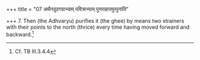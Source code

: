 +++
title = "07 अथैनदुदगग्राभ्याम् पवित्राभ्याम् पुनराहारमुत्पुनाति"

+++
7. Then (the Adhvaryu) purifies it (the ghee) by means two strainers with their points to the north (thrice) every time having moved forward and backward.[^1]  

[^1]: Cf. TB III.3.4.4  
